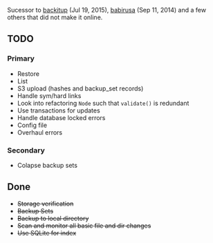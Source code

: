 Sucessor to [backitup](https://github.com/shanegibbs/backitup) (Jul 19, 2015), [babirusa](https://github.com/shanegibbs/babirusa) (Sep 11, 2014) and a few others that did not make it online.

## TODO

### Primary
* Restore
* List
* S3 upload (hashes and backup_set records)
* Handle sym/hard links
* Look into refactoring `Node` such that `validate()` is redundant
* Use transactions for updates
* Handle database locked errors
* Config file
* Overhaul errors

### Secondary
* Colapse backup sets

## Done

* ~~Storage verification~~
* ~~Backup Sets~~
* ~~Backup to local directory~~
* ~~Scan and monitor all basic file and dir changes~~
* ~~Use SQLite for index~~

